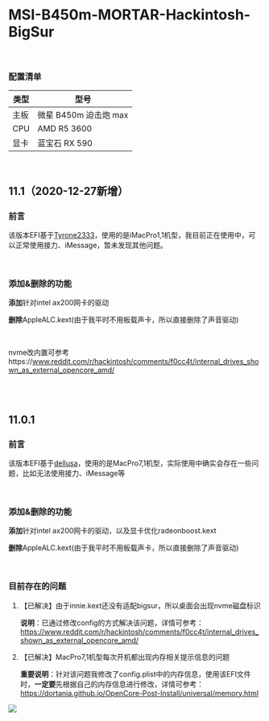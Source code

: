 # MSI-B450m-MORTAR-Hackintosh-BigSur

<br>

### 配置清单

| 类型 | 型号                  |
| ---- | --------------------- |
| 主板 | 微星 B450m 迫击炮 max |
| CPU  | AMD R5 3600           |
| 显卡 | 蓝宝石 RX 590         |

<br>

## 11.1（2020-12-27新增）

### 前言

该版本EFI基于[Tyrone2333](https://github.com/Tyrone2333/r5-2600-b450m-bazooka-5700-hackintosh)，使用的是iMacPro1,1机型，我目前正在使用中，可以正常使用接力、iMessage，暂未发现其他问题。

<br>

### 添加&删除的功能

**添加**针对intel ax200网卡的驱动

**删除**AppleALC.kext(由于我平时不用板载声卡，所以直接删除了声音驱动)

<br>

nvme改内置可参考https://www.reddit.com/r/hackintosh/comments/f0cc4t/internal_drives_shown_as_external_opencore_amd/

<br>

<br>

## 11.0.1

### 前言

该版本EFI基于[dellusa](https://github.com/dellusa/Opencore-MSI-B450M-PRO-R5-3600)，使用的是MacPro7,1机型，实际使用中确实会存在一些问题，比如无法使用接力、iMessage等

<br>

### 添加&删除的功能

**添加**针对intel ax200网卡的驱动，以及显卡优化radeonboost.kext

**删除**AppleALC.kext(由于我平时不用板载声卡，所以直接删除了声音驱动)

<br>

### 目前存在的问题

1. 【已解决】由于innie.kext还没有适配bigsur，所以桌面会出现nvme磁盘标识

   **说明**：已通过修改config的方式解决该问题，详情可参考：https://www.reddit.com/r/hackintosh/comments/f0cc4t/internal_drives_shown_as_external_opencore_amd/

2. 【已解决】MacPro7,1机型每次开机都出现内存相关提示信息的问题

   **重要说明**：针对该问题我修改了config.plist中的内存信息，使用该EFI文件时，**一定要**先根据自己的内存信息进行修改，详情可参考：https://dortania.github.io/OpenCore-Post-Install/universal/memory.html

![](https://i.loli.net/2020/12/03/D5c619Rjrpxdhby.png)